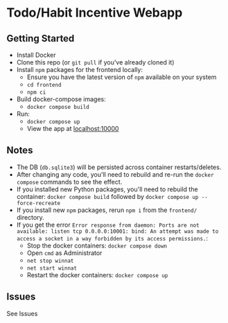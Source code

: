 # Todo/Habit Incentive Webapp

## Getting Started

- Install Docker
- Clone this repo (or `git pull` if you've already cloned it)
- Install `npm` packages for the frontend locally:
  - Ensure you have the latest version of `npm` available on your system
  - `cd frontend`
  - `npm ci`
- Build docker-compose images:
  - `docker compose build`
- Run:
  - `docker compose up`
  - View the app at [localhost:10000](http://localhost:10000)

## Notes

- The DB (`db.sqlite3`) will be persisted across container restarts/deletes.
- After changing any code, you'll need to rebuild and re-run the `docker compose` commands to see the effect.
- If you installed new Python packages, you'll need to rebuild the container: `docker compose build` followed by `docker compose up --force-recreate`
- If you install new `npm` packages, rerun `npm i` from the `frontend/` directory.
- If you get the error `Error response from daemon: Ports are not available: listen tcp 0.0.0.0:10001: bind: An attempt was made to access a socket in a way forbidden by its access permissions.`:
  - Stop the docker containers: `docker compose down`
  - Open `cmd` as Administrator
  - `net stop winnat`
  - `net start winnat`
  - Restart the docker containers: `docker compose up`

## Issues

See Issues
